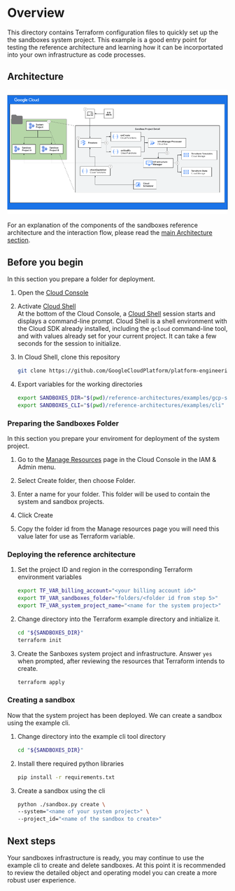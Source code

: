 # Overview

This directory contains Terraform configuration files to quickly set up the
the sandboxes system project. This example is a good entry point for testing
the reference architecture and learning how it can be incorportated into your
own infrastructure as code processes.

## Architecture

![architecture-per-project](../../resources/high-level-arch.png)

For an explanation of the components of the sandboxes reference architecture
and the interaction flow, please read the [main Architecture section](../README.md#architecture).

## Before you begin

In this section you prepare a folder for deployment.

1.  Open the [Cloud Console][cloud-console]
2.  Activate [Cloud Shell][cloud-shell] \
    At the bottom of the Cloud Console, a [Cloud Shell][cloud-shell-features]
    session starts and displays a command-line prompt. Cloud Shell is a shell
    environment with the Cloud SDK already installed, including the
    `gcloud` command-line tool, and with values already set for your
    current project. It can take a few seconds for the session to initialize.

3.  In Cloud Shell, clone this repository

    ```sh
    git clone https://github.com/GoogleCloudPlatform/platform-engineering.git
    ```

4.  Export variables for the working directories

    ```sh
    export SANDBOXES_DIR="$(pwd)/reference-architectures/examples/gcp-sandboxes"
    export SANDBOXES_CLI="$(pwd)/reference-architectures/examples/cli"
    ```

### Preparing the Sandboxes Folder

In this section you prepare your enviroment for deployment of the system project.

1.  Go to the [Manage Resources][manage-resources] page in the Cloud Console in
    the IAM & Admin menu.

2.  Select Create folder, then choose Folder.

3.  Enter a name for your folder. This folder will be used to contain the
    system and sandbox projects.

4.  Click Create

5.  Copy the folder id from the Manage resources page you will need this value
    later for use as Terraform variable.

### Deploying the reference architecture

1.  Set the project ID and region in the corresponding Terraform
    environment variables

    ```sh
    export TF_VAR_billing_account="<your billing account id>"
    export TF_VAR_sandboxes_folder="folders/<folder id from step 5>"
    export TF_VAR_system_project_name="<name for the system project>"
    ```

2.  Change directory into the Terraform example directory and initialize it.

    ```sh
    cd "${SANDBOXES_DIR}"
    terraform init
    ```

3.  Create the Sanboxes system project and  infrastructure. Answer `yes` when
    prompted, after reviewing the resources that Terraform intends to create.

    ```sh
    terraform apply
    ```

### Creating a sandbox

Now that the system project has been deployed. We can create a sandbox using
the example cli.

1.  Change directory into the example cli tool directory

    ```sh
    cd "${SANDBOXES_DIR}"
    ```

2.  Install there required python libraries

    ```sh
    pip install -r requirements.txt
    ```

3.  Create a sandbox using the cli

    ```sh
    python ./sandbox.py create \
    --system="<name of your system project>" \
    --project_id="<name of the sandbox to create>"
    ```

## Next steps

Your sandboxes infrastructure is ready, you may continue to use the example
cli to create and delete sandboxes. At this point it is recommended to review
the detailed object and operating model you can create a more robust user
experience.

<!-- LINKS: https://www.markdownguide.org/basic-syntax/#reference-style-links -->

[cloud-console]: https://console.cloud.google.com
[cloud-shell]: https://console.cloud.google.com/?cloudshell=true
[cloud-shell-features]: https://cloud.google.com/shell/docs/features
[manage-resources]: https://console.cloud.google.com/cloud-resource-manage
